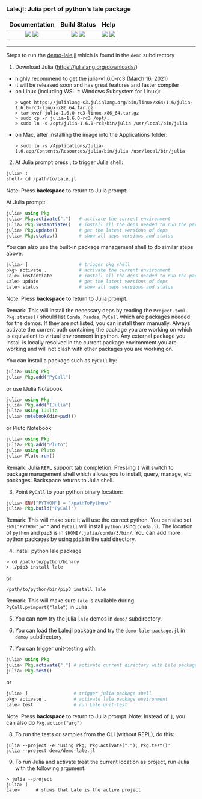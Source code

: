 ### Lale.jl: Julia port of python's lale package

| **Documentation** | **Build Status** | **Help** |
|:---:|:---:|:---:|
| [![][docs-dev-img]][docs-dev-url] [![][docs-stable-img]][docs-stable-url] | [![][travis-img]][travis-url] [![][codecov-img]][codecov-url] | [![][slack-img]][slack-url] [![][gitter-img]][gitter-url] |

---------

Steps to run the [demo-lale.jl](./demo/demo-lale.jl) which is found in the `demo` subdirectory
1. Download Julia (https://julialang.org/downloads/)
  - highly recommend to get the julia-v1.6.0-rc3 (March 16, 2021)
  - it will be released soon and has great features and faster compiler
  - on Linux (including WSL = Windows Subsystem for Linux):
    ```shell
    > wget https://julialang-s3.julialang.org/bin/linux/x64/1.6/julia-1.6.0-rc3-linux-x86_64.tar.gz
    > tar xvzf julia-1.6.0-rc3-linux-x86_64.tar.gz
    > sudo cp -r julia-1.6.0-rc3 /opt/.
    > sudo ln -s /opt/julia-1.6.0-rc3/bin/julia /usr/local/bin/julia
    ```
  - on Mac, after installing the image into the Applications folder:
    ```shell
    > sudo ln -s /Applications/Julia-1.6.app/Contents/Resources/julia/bin/julia /usr/local/bin/julia
    ```

2. At Julia prompt press ; to trigger Julia shell:
```julia
julia> ;
shell> cd /path/to/Lale.jl
```
Note: Press __backspace__ to return to Julia prompt:

At Julia prompt:
```julia
julia> using Pkg
julia> Pkg.activate(".")   # activate the current environment
julia> Pkg.instantiate()   # install all the deps needed to run the package
julia> Pkg.update()        # get the latest versions of deps  
julia> Pkg.status()        # show all deps versions and status
```

You can also use the built-in package management shell
to do similar steps above:
```julia
julia> ]                   # trigger pkg shell
pkg> activate .            # activate the current environment
Lale> instantiate          # install all the deps needed to run the package
Lale> update               # get the latest versions of deps  
Lale> status               # show all deps versions and status

```
Note: Press __backspace__ to return to Julia prompt.

Remark: This will install the necessary deps by reading the `Project.toml`. 
`Pkg.status()` should list `Conda`, `Pandas`, `PyCall` which are packages needed for the
demos. If they are not listed, you can install them manually. Always
activate the current path containing the package you are working on which
is equivalent to virtual environment in python. Any external package you install is
locally resolved in the current package environment you are working and will not clash with other
packages you are working on.

You can install a package such as `PyCall` by:
```julia
julia> using Pkg
julia> Pkg.add("PyCall")
```
or use IJulia Notebook
```julia
julia> using Pkg
julia> Pkg.add("IJulia")
julia> using IJulia
julia> notebook(dir=pwd())
```
or Pluto Notebook
```julia
julia> using Pkg
julia> Pkg.add("Pluto")
julia> using Pluto
julia> Pluto.run()
```

Remark: Julia `REPL` support tab completion.
Pressing `]` will switch to package management
shell which allows you to install, query, manage, etc
packages. Backspace returns to Julia shell.

3. Point `PyCall` to your python binary location:
```julia
julia> ENV["PYTHON"] = "/pathToPython/"
julia> Pkg.build("PyCall")
```
Remark: This will make sure it will use the correct python. You can
also set `ENV["PYTHON"]=""` and `PyCall` will install `python` using `Conda.jl`.
The location of `python` and `pip3` is in  `$HOME/.julia/conda/3/bin/`. You can
add more python packages by using `pip3` in the said directory.

4. Install python lale package
```shell
> cd /path/to/python/binary
> ./pip3 install lale
```
or
```shell
/path/to/python/bin/pip3 install lale
```

Remark: This will make sure `lale` is available during `PyCall.pyimport("lale")` in Julia

5. You can now try the julia `lale` demos in `demo/` subdirectory.

6. You can load the Lale.jl package and try the `demo-lale-package.jl` in `demo/` subdirectory

7. You can trigger unit-testing with:
```julia
julia> using Pkg 
julia> Pkg.activate(".") # activate current directory with Lale package
julia> Pkg.test()
```
or
```julia
julia> ]                 # trigger julia package shell
pkg> activate .          # activate lale package environment
Lale> test               # run Lale unit-test
```

Note: Press __backspace__ to return to Julia prompt.
Note: Instead of `]`, you can also do `Pkg.action("arg")`

8. To run the tests or samples from the CLI (without REPL), do this:
  ```
  julia --project -e 'using Pkg; Pkg.activate("."); Pkg.test()'
  julia --project demo/demo-lale.jl
  ```

9. To run Julia and activate treat the current location as project, run
Julia with the following argument:
```shell
> julia --project
julia> ]
Lale>      # shows that Lale is the active project
```


[contrib-url]: https://github.com/IBM/Lale.jl/blob/main/CONTRIBUTORS.md
[issues-url]: https://github.com/IBM/Lale.jl/issues

[discourse-tag-url]: https://discourse.julialang.org/

[gitter-url]: https://gitter.im/AutoMLPipelineLearning/community
[gitter-img]: https://badges.gitter.im/ppalmes/TSML.jl.svg

[slack-img]: https://img.shields.io/badge/chat-on%20slack-yellow.svg
[slack-url]: https://julialang.slack.com/

[docs-stable-img]: https://img.shields.io/badge/docs-stable-blue.svg
[docs-stable-url]: https://ibm.github.io/Lale.jl/stable/
[docs-dev-img]: https://img.shields.io/badge/docs-dev-blue.svg
[docs-dev-url]: https://ibm.github.io/Lale.jl/dev/

[travis-img]: https://travis-ci.com/IBM/Lale.jl.svg?branch=main
[travis-url]: https://travis-ci.com/IBM/Lale.jl

[codecov-img]: https://codecov.io/gh/IBM/Lale.jl/branch/main/graph/badge.svg?token=YK62W9KQ2T
[codecov-url]: https://codecov.io/gh/IBM/Lale.jl
